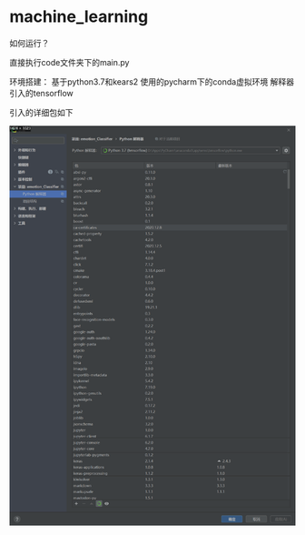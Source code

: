 # machine_learning
如何运行？

直接执行code文件夹下的main.py


环境搭建：
基于python3.7和kears2
使用的pycharm下的conda虚拟环境
解释器引入的tensorflow

引入的详细包如下


![Image text](https://github.com/Willing-zhao/Text/blob/master/QQ截图20210103203731.png)
